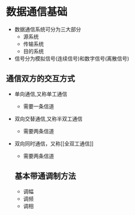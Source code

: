 # 数据通信基础

- 数据通信系统可分为三大部分
  - 源系统
  - 传输系统
  - 目的系统
 - 信号分为模拟信号(连续信号)和数字信号(离散信号)
 
 ## 通信双方的交互方式
 
 - 单向通信,又称单工通信
   - 需要一条信道
 - 双向交替通信,又称半双工通信
   - 需要两条信道
 - 双向同时通信，又称[[全双工通信]]
   - 需要两条信道
   
   ## 基本带通调制方法
   
   - 调幅
   - 调频
   - 调相
   